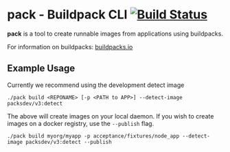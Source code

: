 # pack - Buildpack CLI [![Build Status](https://travis-ci.org/buildpack/pack.svg?branch=master)](https://travis-ci.org/buildpack/pack)

**pack** is a tool to create runnable images from applications using buildpacks.

For information on buildpacks: [buildpacks.io](https://buildpacks.io/)

## Example Usage

Currently we recommend using the development detect image

```
./pack build <REPONAME> [-p <PATH to APP>] --detect-image packsdev/v3:detect
```

The above will create images on your local daemon. If you wish to create images on a docker registry, use the `--publish` flag.

```
./pack build myorg/myapp -p acceptance/fixtures/node_app --detect-image packsdev/v3:detect --publish
```
